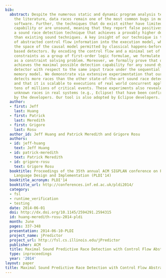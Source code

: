 ```yaml
---
bib:
  abstract: Despite the numerous static and dynamic program analysis techniques in
    the literature, data races remain one of the most common bugs in modern concurrent
    software. Further, the techniques that do exist either have limited detection
    capability or are unsound, meaning that they report false positives. We present
    a sound race detection technique that achieves a provably higher detection capability
    than existing sound techniques. A key insight of our technique is the inclusion
    of abstracted control flow information into the execution model, which increases
    the space of the causal model permitted by classical happens-before or causally-precedes
    based detectors. By encoding the control flow and a minimal set of feasibility
    constraints as a group of first-order logic formulae, we formulate race detection
    as a constraint solving problem. Moreover, we formally prove that our formulation
    achieves the maximal possible detection capability for any sound dynamic race
    detector with respect to the same input trace under the sequential consistency
    memory model. We demonstrate via extensive experimentation that our technique
    detects more races than the other state-of-the-art sound race detection techniques,
    and that it is scalable to executions of real world concurrent applications with
    tens of millions of critical events. These experiments also revealed several previously
    unknown races in real systems (e.g., Eclipse) that have been confirmed or fixed
    by the developers. Our tool is also adopted by Eclipse developers.
  author:
  - first: Jeff
    last: Huang
  - first: Patrick
    last: Meredith
  - first: Grigore
    last: Rosu
  author_id: Jeff Huang and Patrick Meredith and Grigore Rosu
  authors:
  - id: jeff-huang
    text: Jeff Huang
  - id: patrick-meredith
    text: Patrick Meredith
  - id: grigore-rosu
    text: Grigore Rosu
  booktitle: Proceedings of the 35th annual ACM SIGPLAN conference on Programming
    Language Design and Implementation (PLDI'14)
  booktitle_acronym: PLDI'14
  booktitle_url: http://conferences.inf.ed.ac.uk/pldi2014/
  category:
  - fsl
  - runtime_verification
  - testing
  date: 2014-06-01
  doi: http://dx.doi.org/10.1145/2594291.2594315
  id: huang-meredith-rosu-2014-pldi
  month: June
  pages: 337-348
  presentation: 2014-06-10-PLDI
  project_name: jPredictor
  project_url: http://fsl.cs.illinois.edu/jPredictor
  publisher: ACM
  title: Maximal Sound Predictive Race Detection with Control Flow Abstraction
  type: inproceedings
  year: '2014'
layout: paper
title: Maximal Sound Predictive Race Detection with Control Flow Abstraction
---
```

